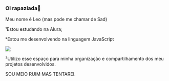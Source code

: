 ### Oi rapaziada👋

Meu nome é Leo (mas pode me chamar de Sad)

¹Estou estudando na Alura;

²Estou me desenvolvendo na linguagem JavaScript

![](https://img.shields.io/badge/JavaScript-323330?style=for-the-badge&logo=javascript&logoColor=F7DF1E)

²Utilizo esse espaço para minha organização e compartilhamento dos meu projetos desenvolvidos.

SOU MEIO RUIM MAS TENTAREI.


<!--
**SirSad96/SirSad96** is a ✨ _special_ ✨ repository because its `README.md` (this file) appears on your GitHub profile
